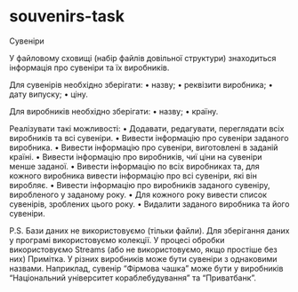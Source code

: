 # souvenirs-task
Сувеніри

У файловому сховищі (набір файлів довільної структури) знаходиться
інформація про сувеніри та їх виробників.

Для сувенірів необхідно зберігати:
• назву;
• реквізити виробника;
• дату випуску;
• ціну.

Для виробників необхідно зберігати:
• назву;
• країну.

Реалізувати такі можливості:
• Додавати, редагувати, переглядати всіх виробників та всі сувеніри.
• Вивести інформацію про сувеніри заданого виробника.
• Вивести інформацію про сувеніри, виготовлені в заданій країні.
• Вивести інформацію про виробників, чиї ціни на сувеніри менше заданої.
• Вивести інформацію по всіх виробниках та, для кожного виробника вивести інформацію
про всі сувеніри, які він виробляє.
• Вивести інформацію про виробників заданого сувеніру, виробленого у заданому року.
• Для кожного року вивести список сувенірів, зроблених цього року.
• Видалити заданого виробника та його сувеніри.

P.S. Бази даних не використовуємо (тільки файли).
Для зберігання даних у програмі використовуємо колекції. У процесі обробки
використовуємо Streams (або не використовуємо, якщо простіше без них)
Примітка. У різних виробників може бути сувеніри з однаковими назвами. Наприклад,
сувенір “Фірмова чашка” може бути у виробників “Національний університет
кораблебудування” та “Приватбанк”.
